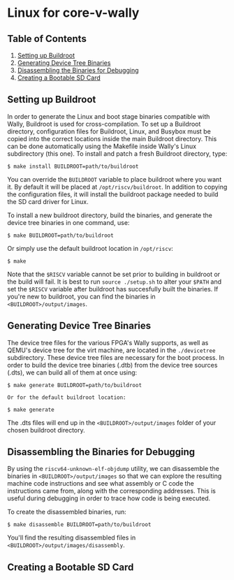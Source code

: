 # Linux for core-v-wally

## Table of Contents

1. [Setting up Buildroot](#buildroot)
2. [Generating Device Tree Binaries](#devicetree)
3. [Disassembling the Binaries for Debugging](#disassembly)
4. [Creating a Bootable SD Card](#sdcard)

## Setting up Buildroot <a name="buildroot"></a>

In order to generate the Linux and boot stage binaries compatible with Wally, Buildroot is used for cross-compilation. To set up a Buildroot directory, configuration files for Buildroot, Linux, and Busybox must be copied into the correct locations inside the main Buildroot directory. This can be done automatically using the Makefile inside Wally's Linux subdirectory (this one). To install and patch a fresh Buildroot directory, type:

    $ make install BUILDROOT=path/to/buildroot

You can override the `BUILDROOT` variable to place buildroot where you want it. By default it will be placed at `/opt/riscv/buildroot`. In addition to copying the configuration files, it will install the buildroot package needed to build the SD card driver for Linux.

To install a new buildroot directory, build the binaries, and generate the device tree binaries in one command, use:
    
    $ make BUILDROOT=path/to/buildroot
    
Or simply use the default buildroot location in `/opt/riscv`:
    
    $ make
    
Note that the `$RISCV` variable cannot be set prior to building in buildroot or the build will fail. It is best to run `source ./setup.sh` to alter your `$PATH` and set the `$RISCV` variable after buildroot has succesfully built the binaries. If you're new to buildroot, you can find the binaries in `<BUILDROOT>/output/images`.

## Generating Device Tree Binaries <a name="devicetree"></a>

The device tree files for the various FPGA's Wally supports, as well as QEMU's device tree for the virt machine, are located in the `./devicetree` subdirectory. These device tree files are necessary for the boot process. In order to build the device tree binaries (.dtb) from the device tree sources (.dts), we can build all of them at once using:

    $ make generate BUILDROOT=path/to/buildroot
    
    Or for the default buildroot location:
    
    $ make generate 
    
The .dts files will end up in the `<BUILDROOT>/output/images` folder of your chosen buildroot directory.

## Disassembling the Binaries for Debugging <a name="disassembly"></a>

By using the `riscv64-unknown-elf-objdump` utility, we can disassemble the binaries in `<BUILDROOT>/output/images` so that we can explore the resulting machine code instructions and see what assembly or C code the instructions came from, along with the corresponding addresses. This is useful during debugging in order to trace how code is being executed.

To create the disassembled binaries, run:

    $ make disassemble BUILDROOT=path/to/buildroot
    
You'll find the resulting disassembled files in `<BUILDROOT>/output/images/disassembly`.

## Creating a Bootable SD Card <a name="sdcard"></a>


